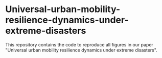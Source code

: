 # Universal-urban-mobility-resilience-dynamics-under-extreme-disasters
This repository contains the code to reproduce all figures in our paper "Universal urban mobility resilience dynamics under extreme disasters".
